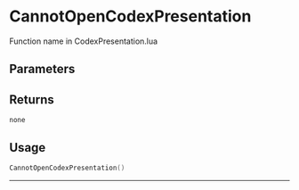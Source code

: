 # CannotOpenCodexPresentation
Function name in CodexPresentation.lua
## Parameters

## Returns
`none`
## Usage
```lua
CannotOpenCodexPresentation()
```
---
